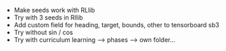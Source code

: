 - Make seeds work with RLlib
- Try with 3 seeds in Rllib
- Add custom field for heading, target, bounds, other to tensorboard sb3
- Try without sin / cos
- Try with curriculum learning --> phases --> own folder...